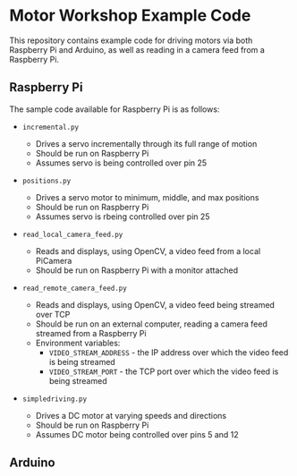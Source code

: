# Motor Workshop Example Code

This repository contains example code for driving motors via both Raspberry Pi and Arduino, as well as reading in a camera feed from a Raspberry Pi.

## Raspberry Pi

The sample code available for Raspberry Pi is as follows:

- `incremental.py`
    - Drives a servo incrementally through its full range of motion
    - Should be run on Raspberry Pi
    - Assumes servo is being controlled over pin 25

- `positions.py`
    - Drives a servo motor to minimum, middle, and max positions
    -  Should be run on Raspberry Pi
    - Assumes servo is rbeing controlled over pin 25

- `read_local_camera_feed.py`
    - Reads and displays, using OpenCV, a video feed from a local PiCamera
    - Should be run on Raspberry Pi with a monitor attached

- `read_remote_camera_feed.py`
    - Reads and displays, using OpenCV, a video feed being streamed over TCP
    - Should be run on an external computer, reading a camera feed streamed from a Raspberry Pi
    - Environment variables:
        - `VIDEO_STREAM_ADDRESS` - the IP address over which the video feed is being streamed
        - `VIDEO_STREAM_PORT` - the TCP port over which the video feed is being streamed

- `simpledriving.py`
    - Drives a DC motor at varying speeds and directions
    - Should be run on Raspberry Pi
    - Assumes DC motor being controlled over pins 5 and 12

## Arduino
